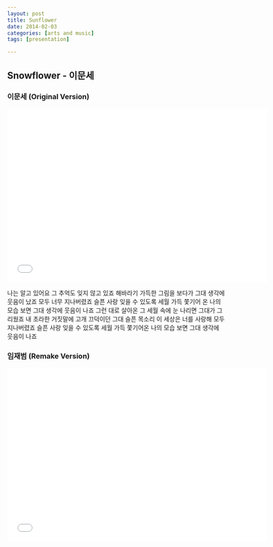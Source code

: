 ```yaml
---
layout: post
title: Sunflower
date: 2014-02-03
categories: [arts and music]
tags: [presentation]

---
```


Snowflower - 이문세
---

### 이문세 (Original Version)

<iframe width="600" height="400" src="//www.youtube.com/embed/pQMr5T5cco8" frameborder="0" allowfullscreen></iframe>


나는 알고 있어요 그 추억도 잊지 않고 있죠
해바라기 가득한 그림을 보다가 그대 생각에 웃음이 났죠
모두 너무 지나버렸죠 슬픈 사랑 잊을 수 있도록
세월 가득 쫓기어 온 나의 모습 보면 그대 생각에 웃음이 나죠
그런 대로 살아온 그 세월 속에 눈 나리면 그대가 그리웠죠
내 초라한 거짓말에 고개 끄덕이던 그대 슬픈 목소리 이 세상은 너를 사랑해
모두 지나버렸죠 슬픈 사랑 잊을 수 있도록
세월 가득 쫓기어온 나의 모습 보면 그대 생각에 웃음이 나죠

### 임재범 (Remake Version)

<iframe width="600" height="400" src="//www.youtube.com/embed/Tx6_VuXHcfQ" frameborder="0" allowfullscreen></iframe>